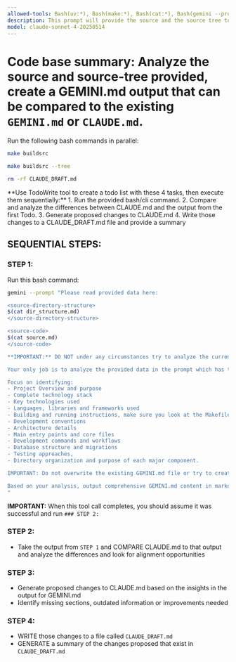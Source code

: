 ```yaml
---
allowed-tools: Bash(uv:*), Bash(make:*), Bash(cat:*), Bash(gemini --prompt:* cat:*), TodoWrite, Read, Write
description: This prompt will provide the source and the source tree to Gemini CLI to analyze/compare to existing CLAUDE.md and write a draft called CLAUDE_DRAFT.md
model: claude-sonnet-4-20250514
---
```


# Code base summary: Analyze the source and source-tree provided, create a GEMINI.md output that can be compared to the existing `GEMINI.md` or `CLAUDE.md`. 

<PRE-WORKFLOW-INSTRUCTIONS>
Run the following bash commands in parallel:

```bash
make buildsrc
```

```bash
make buildsrc --tree
```

```bash
rm -rf CLAUDE_DRAFT.md
```
</PRE-WORKFLOW-INSTRUCTIONS>

<WORKFLOW-INSTRUCTIONS>
**Use TodoWrite tool to create a todo list with these 4 tasks, then execute them sequentially:**
1. Run the provided bash/cli command. 
2. Compare and analyze the differences between CLAUDE.md and the output from the first Todo.
3. Generate proposed changes to CLAUDE.md
4. Write those changes to a CLAUDE_DRAFT.md file and provide a summary
</WORKFLOW-INSTRUCTIONS>

## SEQUENTIAL STEPS:

### STEP 1:
Run this bash command:
```bash
gemini --prompt "Please read provided data here:

<source-directory-structure>
$(cat dir_structure.md)
</source-directory-structure>

<source-code>
$(cat source.md)
</source-code>

**IMPORTANT:** DO NOT under any circumstances try to analyze the current git repository.

Your only job is to analyze the provided data in the prompt which has the entire source tree and source code with supplied xml tags specifying the file and its directory structure and then understand the project structure, technologies, conventions, key files, and architecture. 

Focus on identifying: 
- Project Overview and purpose
- Complete technology stack
- Key technologies used
- Languages, libraries and frameworks used
- Building and running instructions, make sure you look at the Makefile for this
- Development conventions
- Architecture details
- Main entry points and core files
- Development commands and workflows
- Database structure and migrations
- Testing approaches, 
- Directory organization and purpose of each major component.

IMPORTANT: Do not overwrite the existing GEMINI.md file or try to create it.

Based on your analysis, output comprehensive GEMINI.md content in markdown format suitable for the Gemini Code Assistant context.
"
```
**IMPORTANT:** When this tool call completes, you should assume it was successful and run `### STEP 2:`

### STEP 2:
- Take the output from `STEP 1` and COMPARE CLAUDE.md to that output and analyze the differences and look for alignment opportunities

### STEP 3:
- Generate proposed changes to CLAUDE.md based on the insights in the output for GEMINI.md
- Identify missing sections, outdated information or improvements needed

### STEP 4:
- WRITE those changes to a file called `CLAUDE_DRAFT.md`
- GENERATE a summary of the changes proposed that exist in `CLAUDE_DRAFT.md`
